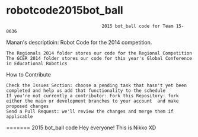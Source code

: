 # robotcode2015bot_ball

                                        2015 bot_ball code for Team 15-0636

Manan's descriptioin:
Robot Code for the 2014 competition.

    The Regionals 2014 folder stores our code for the Regional Competition
    The GCER 2014 folder stores our code for this year's Global Conference in Educational Robotics

How to Contribute

    Check the Issues Section: choose a pending task that hasn't yet been completed and help us add that functionality to the schedule
    If you're not currently a contributor: Fork this Repository: fork either the main or development branches to your account  and make proposed changes
    Send a Pull Request: we'll review the changes and merge them if applicable
=======
2015 bot_ball code
Hey everyone! This is Nikko  XD